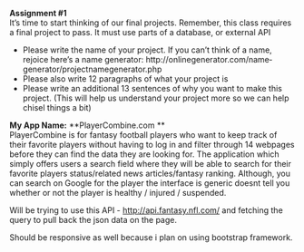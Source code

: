 **Assignment #1** <br>
It’s time to start thinking of our final projects. Remember, this class requires a final project to pass. It must use parts of a database, or external API

<ul>
<li>Please write the name of your project. If you can’t think of a name, rejoice here’s a name
generator: http://online­generator.com/name­generator/project­name­generator.php
<li> Please also write 1­2 paragraphs of what your project is
<li>Please write an additional 1­3 sentences of why you want to make this project. (This will
help us understand your project more so we can help chisel things a bit)
</ul>


**My App Name:**
**PlayerCombine.com ** <br>
PlayerCombine is for fantasy football players who want to keep track of their favorite players without having to log in and filter through 14 webpages before they can find the data they are looking for. The application which simply offers users a search field where they will be able to search for their favorite players status/related news articles/fantasy ranking. Although, you can search on Google for the player the interface is generic doesnt tell you whether or not the player is healthy / injured / suspended. 

Will be trying to use this API - http://api.fantasy.nfl.com/ and fetching  the query to pull back the json data on the page. 

Should be responsive as well because i plan on using bootstrap framework.










